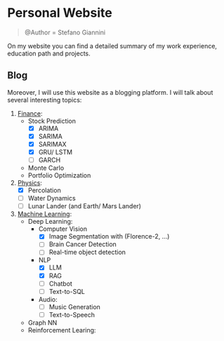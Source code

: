 # Personal Website
> @Author = Stefano Giannini

On my website you can find a detailed summary of my work experience, education path and projects.

## Blog
Moreover, I will use this website as a blogging platform. I will talk about several interesting topics:

1. [Finance](https://ragespin.github.io/posts/finance/):
   - Stock Prediction
      - [x] ARIMA
      - [x] SARIMA
      - [x] SARIMAX
      - [x] GRU/ LSTM
      - [ ] GARCH
   - Monte Carlo
   - Portfolio Optimization
2. [Physics](https://ragespin.github.io/posts/physics):
   - [x] Percolation 
   - [ ] Water Dynamics
   - [ ] Lunar Lander (and Earth/ Mars Lander)
3. [Machine Learning](https://ragespin.github.io/posts/machine-learning/):
   - Deep Learning:
      - Computer Vision
         - [x] Image Segmentation with (Florence-2, ...)
         - [ ] Brain Cancer Detection
         - [ ] Real-time object detection
      - NLP
         - [x] LLM
         - [x] RAG
         - [ ] Chatbot
         - [ ] Text-to-SQL
      - Audio:
         - [ ] Music Generation
         - [ ] Text-to-Speech
   - Graph NN
   - Reinforcement Learing: 